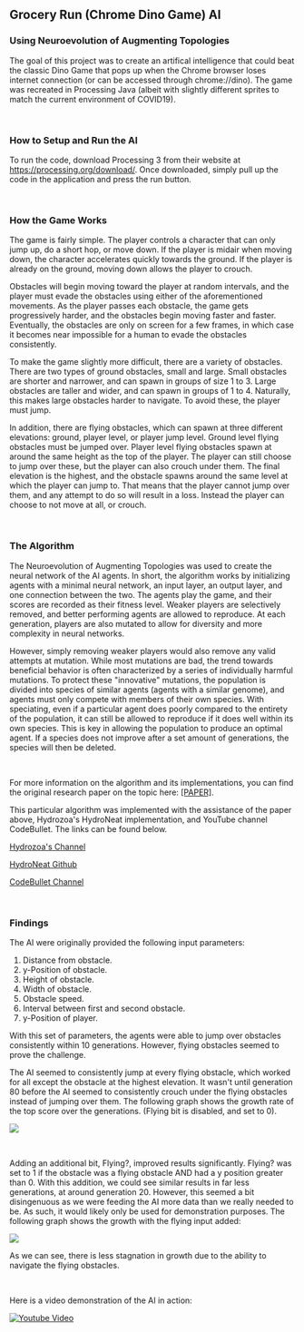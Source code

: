 ## Grocery Run (Chrome Dino Game) AI
### Using Neuroevolution of Augmenting Topologies

The goal of this project was to create an artifical intelligence that could beat the classic Dino Game that pops up when the Chrome browser loses internet connection (or can be accessed through chrome://dino). The game was recreated in Processing Java (albeit with slightly different sprites to match the current environment of COVID19).

<br />

### How to Setup and Run the AI

To run the code, download Processing 3 from their website at https://processing.org/download/. Once downloaded, simply pull up the code in the application and press the run button.

<br />

### How the Game Works

The game is fairly simple. The player controls a character that can only jump up, do a short hop, or move down. If the player is midair when moving down, the character accelerates quickly towards the ground. If the player is already on the ground, moving down allows the player to crouch.

Obstacles will begin moving toward the player at random intervals, and the player must evade the obstacles using either of the aforementioned movements. As the player passes each obstacle, the game gets progressively harder, and the obstacles begin moving faster and faster. Eventually, the obstacles are only on screen for a few frames, in which case it becomes near impossible for a human to evade the obstacles consistently.

To make the game slightly more difficult, there are a variety of obstacles. There are two types of ground obstacles, small and large. Small obstacles are shorter and narrower, and can spawn in groups of size 1 to 3. Large obstacles are taller and wider, and can spawn in groups of 1 to 4. Naturally, this makes large obstacles harder to navigate. To avoid these, the player must jump.

In addition, there are flying obstacles, which can spawn at three different elevations: ground, player level, or player jump level. Ground level flying obstacles must be jumped over. Player level flying obstacles spawn at around the same height as the top of the player. The player can still choose to jump over these, but the player can also crouch under them. The final elevation is the highest, and the obstacle spawns around the same level at which the player can jump to. That means that the player cannot jump over them, and any attempt to do so will result in a loss. Instead the player can choose to not move at all, or crouch.

<br />

### The Algorithm

The Neuroevolution of Augmenting Topologies was used to create the neural network of the AI agents. In short, the algorithm works by initializing agents with a minimal neural network, an input layer, an output layer, and one connection between the two. The agents play the game, and their scores are recorded as their fitness level. Weaker players are selectively removed, and better performing agents are allowed to reproduce. At each generation, players are also mutated to allow for diversity and more complexity in neural networks.

However, simply removing weaker players would also remove any valid attempts at mutation. While most mutations are bad, the trend towards beneficial behavior is often characterized by a series of individually harmful mutations. To protect these "innovative" mutations, the population is divided into species of similar agents (agents with a similar genome), and agents must only compete with members of their own species. With speciating, even if a particular agent does poorly compared to the entirety of the population, it can still be allowed to reproduce if it does well within its own species. This is key in allowing the population to produce an optimal agent. If a species does not improve after a set amount of generations, the species will then be deleted.

<br />

For more information on the algorithm and its implementations, you can find the original research paper on the topic here: [[PAPER]](http://nn.cs.utexas.edu/downloads/papers/stanley.ec02.pdf "[PAPER]").

This particular algorithm was implemented with the assistance of the paper above, Hydrozoa's HydroNeat implementation, and YouTube channel CodeBullet. The links can be found below.

[Hydrozoa's Channel](https://www.youtube.com/channel/UCQ3I9UG_zvcQOs6tTPyyz_A "Hydrozoa's Channel")

[HydroNeat Github](https://github.com/hydrozoa-yt/hydroneat "[HydroNeat Github]")

[CodeBullet Channel](https://www.youtube.com/channel/UC0e3QhIYukixgh5VVpKHH9Q "CodeBullet Channel")


<br />


### Findings

The AI were originally provided the following input parameters:

1. Distance from obstacle.
2. y-Position of obstacle.
3. Height of obstacle.
4. Width of obstacle.
5. Obstacle speed.
6. Interval between first and second obstacle.
7. y-Position of player.

With this set of parameters, the agents were able to jump over obstacles consistently within 10 generations. However, flying obstacles seemed to prove the challenge.

The AI seemed to consistently jump at every flying obstacle, which worked for all except the obstacle at the highest elevation. It wasn't until generation 80 before the AI seemed to consistently crouch under the flying obstacles instead of jumping over them. The following graph shows the growth rate of the top score over the generations. (Flying bit is disabled, and set to 0).

![](https://i.imgur.com/I0OUrSO.png)

<br />

Adding an additional bit, Flying?, improved results significantly. Flying? was set to 1 if the obstacle was a flying obstacle AND had a y position greater than 0. With this addition, we could see similar results in far less generations, at around generation 20. However, this seemed a bit disingenuous as we were feeding the AI more data than we really needed to be. As such, it would likely only be used for demonstration purposes. The following graph shows the growth with the flying input added:

![](https://i.imgur.com/zUe0nIg.png)

As we can see, there is less stagnation in growth due to the ability to navigate the flying obstacles.

<br />

Here is a video demonstration of the AI in action:

[![Youtube Video](https://img.youtube.com/vi/5eMnGvzL1DA/0.jpg)](https://youtu.be/5eMnGvzL1DA)
